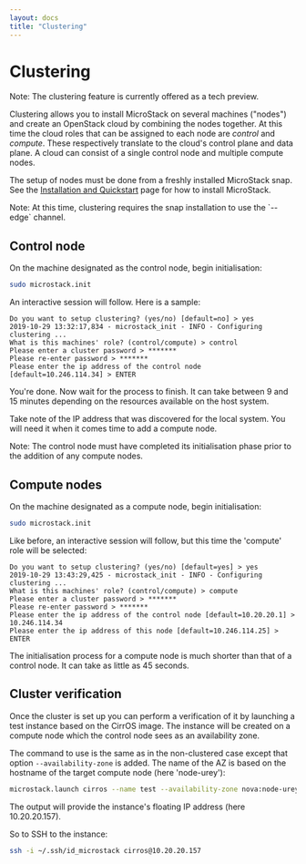 ```yaml
---
layout: docs
title: "Clustering"
---
```


# Clustering

<div class="p-notification--information">
  <p class="p-notification__response">
    <span class="p-notification__status">Note:</span>
    The clustering feature is currently offered as a tech preview.
  </p>
</div>

Clustering allows you to install MicroStack on several machines ("nodes") and
create an OpenStack cloud by combining the nodes together. At this time the
cloud roles that can be assigned to each node are *control* and *compute*.
These respectively translate to the cloud's control plane and data plane. A
cloud can consist of a single control node and multiple compute nodes.

The setup of nodes must be done from a freshly installed MicroStack snap. See
the [Installation and Quickstart][install] page for how to install MicroStack.

<div class="p-notification--information">
  <p class="p-notification__response">
    <span class="p-notification__status">Note:</span>
    At this time, clustering requires the snap installation to use the `--edge`
    channel.
  </p>
</div>

## Control node

On the machine designated as the control node, begin initialisation:

```bash
sudo microstack.init
```

An interactive session will follow. Here is a sample:

```no-highlight
Do you want to setup clustering? (yes/no) [default=no] > yes
2019-10-29 13:32:17,834 - microstack_init - INFO - Configuring clustering ...
What is this machines' role? (control/compute) > control
Please enter a cluster password > *******
Please re-enter password > *******
Please enter the ip address of the control node [default=10.246.114.34] > ENTER
```

You're done. Now wait for the process to finish. It can take between 9 and 15
minutes depending on the resources available on the host system.

Take note of the IP address that was discovered for the local system. You will
need it when it comes time to add a compute node.

<div class="p-notification--information">
  <p class="p-notification__response">
    <span class="p-notification__status">Note:</span>
    The control node must have completed its initialisation phase prior to the
    addition of any compute nodes.
  </p>
</div>

## Compute nodes

On the machine designated as a compute node, begin initialisation:

```bash
sudo microstack.init
```

Like before, an interactive session will follow, but this time the 'compute'
role will be selected:

```no-highlight
Do you want to setup clustering? (yes/no) [default=yes] > yes
2019-10-29 13:43:29,425 - microstack_init - INFO - Configuring clustering ...
What is this machines' role? (control/compute) > compute
Please enter a cluster password > *******
Please re-enter password > *******
Please enter the ip address of the control node [default=10.20.20.1] > 10.246.114.34
Please enter the ip address of this node [default=10.246.114.25] > ENTER
```

The initialisation process for a compute node is much shorter than that of a
control node. It can take as little as 45 seconds.

## Cluster verification

Once the cluster is set up you can perform a verification of it by launching a
test instance based on the CirrOS image. The instance will be created on a
compute node which the control node sees as an availability zone.

The command to use is the same as in the non-clustered case except that option
``--availability-zone`` is added. The name of the AZ is based on the hostname
of the target compute node (here 'node-urey'):

```bash
microstack.launch cirros --name test --availability-zone nova:node-urey
```

The output will provide the instance's floating IP address (here 10.20.20.157).

So to SSH to the instance:

```bash
ssh -i ~/.ssh/id_microstack cirros@10.20.20.157
```


<!-- LINKS -->

[install]: index
